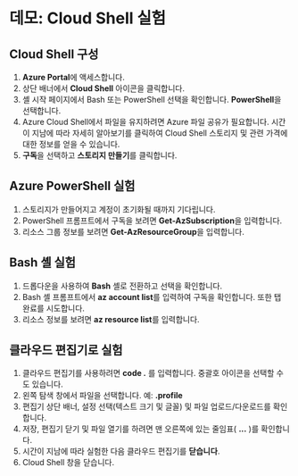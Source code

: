 # <a name="demonstration-experiment-with-the-cloud-shell"></a>데모: Cloud Shell 실험

## <a name="configure-the-cloud-shell"></a>Cloud Shell 구성

1. **Azure Portal**에 액세스합니다.
2. 상단 배너에서 **Cloud Shell** 아이콘을 클릭합니다.
3. 셸 시작 페이지에서 Bash 또는 PowerShell 선택을 확인합니다. **PowerShell**을 선택합니다.
4. Azure Cloud Shell에서 파일을 유지하려면 Azure 파일 공유가 필요합니다. 시간이 지남에 따라 자세히 알아보기를 클릭하여 Cloud Shell 스토리지 및 관련 가격에 대한 정보를 얻을 수 있습니다.
5. **구독**을 선택하고 **스토리지 만들기**를 클릭합니다. 

## <a name="experiment-with-azure-powershell"></a>Azure PowerShell 실험

1. 스토리지가 만들어지고 계정이 초기화될 때까지 기다립니다.
2. PowerShell 프롬프트에서 구독을 보려면 **Get-AzSubscription**을 입력합니다.
3. 리소스 그룹 정보를 보려면 **Get-AzResourceGroup**을 입력합니다.

## <a name="experiment-with-the-bash-shell"></a>Bash 셸 실험

1. 드롭다운을 사용하여 **Bash** 셸로 전환하고 선택을 확인합니다.
2. Bash 셸 프롬프트에서 **az account list**를 입력하여 구독을 확인합니다. 또한 탭 완료를 시도합니다. 
3. 리소스 정보를 보려면 **az resource list**를 입력합니다.

## <a name="experiment-with-the-cloud-editor"></a>클라우드 편집기로 실험

1. 클라우드 편집기를 사용하려면 **code .** 를 입력합니다. 중괄호 아이콘을 선택할 수도 있습니다. 
2. 왼쪽 탐색 창에서 파일을 선택합니다. 예: **.profile**
3. 편집기 상단 배너, 설정 선택(텍스트 크기 및 글꼴) 및 파일 업로드/다운로드를 확인합니다.
4. 저장, 편집기 닫기 및 파일 열기를 하려면 맨 오른쪽에 있는 줄임표( **...** )를 확인합니다.
5. 시간이 지남에 따라 실험한 다음 클라우드 편집기를 **닫습니다**. 
6. Cloud Shell 창을 닫습니다.
